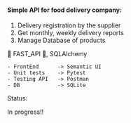 #### Simple API for food delivery company:

1. Delivery registration by the supplier
2. Get monthly, weekly delivery reports
3. Manage Database of products

:snake: FAST_API :snake:, SQLAlchemy

    - FrontEnd      -> Semantic UI
    - Unit tests    -> Pytest 
    - Testing API   -> Postman
    - DB            -> SQLite

Status: 

In progress!!




